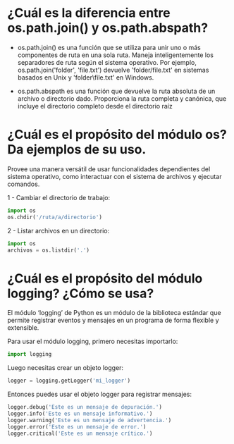 # ¿Cuál es la diferencia entre os.path.join() y os.path.abspath?

 - os.path.join() es una función que se utiliza para unir uno o más componentes de ruta en una sola ruta. Maneja inteligentemente los separadores de ruta según el sistema operativo. Por ejemplo, os.path.join('folder', 'file.txt') devuelve 'folder/file.txt' en sistemas basados en Unix y 'folder\\file.txt' en Windows.

- os.path.abspath es una función que devuelve la ruta absoluta de un archivo o directorio dado. Proporciona la ruta completa y canónica, que incluye el directorio completo desde el directorio raíz


# ¿Cuál es el propósito del módulo os? Da ejemplos de su uso.

Provee una manera versátil de usar funcionalidades dependientes del sistema operativo, como interactuar con el sistema de archivos y ejecutar comandos.

1 - Cambiar el directorio de trabajo:

```python
import os
os.chdir('/ruta/a/directorio')
```
2 - Listar archivos en un directorio:

```python
import os
archivos = os.listdir('.')
```


# ¿Cuál es el propósito del módulo logging? ¿Cómo se usa?

El módulo ‘logging’ de Python es un módulo de la biblioteca estándar que permite registrar eventos y mensajes en un programa de forma flexible y extensible.

Para usar el módulo logging, primero necesitas importarlo:

```python
import logging
```
Luego necesitas crear un objeto logger:

```python
logger = logging.getLogger('mi_logger')
```

Entonces puedes usar el objeto logger para registrar mensajes:

```python
logger.debug('Este es un mensaje de depuración.')
logger.info('Este es un mensaje informativo.')
logger.warning('Este es un mensaje de advertencia.')
logger.error('Este es un mensaje de error.')
logger.critical('Este es un mensaje crítico.')
```